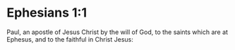 # Ephesians 1:1

Paul, an apostle of Jesus Christ by the will of God, to the saints which are at Ephesus, and to the faithful in Christ Jesus: